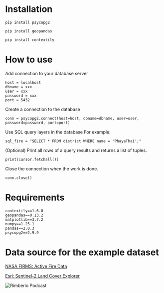 # Installation
```
pip install psycopg2
```
```
pip install geopandas
```
```
pip install contextily
```
# How to use
Add connection to your database server
```
host = localhost
dbname = xxx
user = xxx
password = xxx
port = 5432
```
Create a connection to the database
```
conn = psycopg2.connect(host=host, dbname=dbname, user=user, password=password, port=port)
```
Use SQL query layers in the database
For example:
```
sql_fire = "SELECT * FROM district WHERE name = 'PhayaThai';"
```
(Optional) Print all rows of a query results and returns a list of tuples. 
```
print(cursor.fetchall())
```
Close the connection when the work is done.
```
conn.close()
```
# Requirements
```
contextily==1.6.0
geopandas==0.13.2
matplotlib==3.7.2
numpy==1.25.1
pandas==2.0.3
psycopg2==2.9.9
```
# Data source for the example dataset
[NASA FIRMS: Active Fire Data](https://firms.modaps.eosdis.nasa.gov/active_fire/)

[Esri: Sentinel-2 Land Cover Explorer](https://livingatlas.arcgis.com/landcoverexplorer/#mapCenter=122.35363%2C63.85442%2C11&mode=step&timeExtent=2017%2C2023&year=2023)

![Rimberio Podcast](https://github.com/user-attachments/assets/4022e5bc-d3af-42a9-aac4-f08518f726da)
